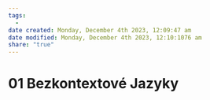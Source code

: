 ```yaml
---
tags:
  - 
date created: Monday, December 4th 2023, 12:09:47 am
date modified: Monday, December 4th 2023, 12:10:1076 am
share: "true"
---
```


# 01 Bezkontextové Jazyky